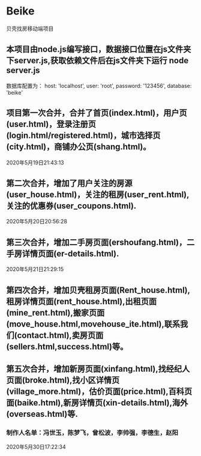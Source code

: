 # Beike
贝壳找房移动端项目

## 本项目由node.js编写接口，数据接口位置在js文件夹下server.js,获取依赖文件后在js文件夹下运行 node server.js

数据库配置为：
host: 'localhost',
user: 'root',
password: '123456',
database: 'beike'

## 项目第一次合并，合并了首页(index.html)，用户页(user.html)，登录注册页(login.html/registered.html)，城市选择页(city.html)，商铺办公页(shang.html)。
2020年5月19日21:43:13

## 第二次合并，增加了用户关注的房源(user_house.html)，关注的租房(user_rent.html),关注的优惠券(user_coupons.html).
2020年5月20日20:56:28

## 第三次合并，增加二手房页面(ershoufang.html)，二手房详情页面(er-details.html).
2020年5月21日21:29:15

## 第四次合并，增加贝壳租房页面(Rent_house.html),租房详情页面(rent_house.html),出租页面(mine_rent.html),搬家页面(move_house.html,movehouse_ite.html),联系我们(contact.html),卖房页面(sellers.html,success.html)等。

## 第五次合并，增加新房页面(xinfang.html),找经纪人页面(broke.html),找小区详情页(village_more.html)，估价页面(price.html),百科页面(baike.html),新房详情页(xin-details.html),海外(overseas.html)等.

### 制作人名单：冯世玉，陈梦飞，曾松波，李帅强，李德生，赵阳
2020年5月30日17:22:34